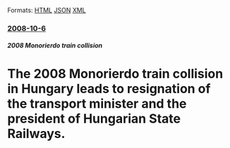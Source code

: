 
Formats: [HTML](/news/2008/10/6/the-2008-monorierda-train-collision-in-hungary-leads-to-resignation-of-the-transport-minister-and-the-president-of-hungarian-state-railway.html)  [JSON](/news/2008/10/6/the-2008-monorierda-train-collision-in-hungary-leads-to-resignation-of-the-transport-minister-and-the-president-of-hungarian-state-railway.json)  [XML](/news/2008/10/6/the-2008-monorierda-train-collision-in-hungary-leads-to-resignation-of-the-transport-minister-and-the-president-of-hungarian-state-railway.xml)  

### [2008-10-6](/news/2008/10/6/index.md)

##### 2008 Monorierdo train collision
#  The 2008 Monorierdo train collision in Hungary leads to resignation of the transport minister and the president of Hungarian State Railways.



